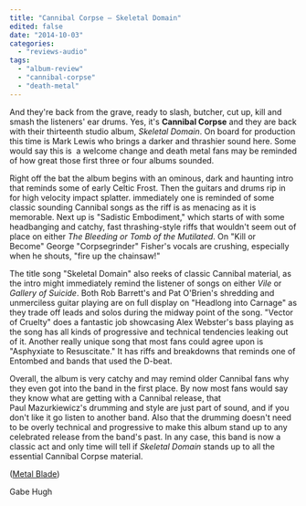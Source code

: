 ```yaml
---
title: "Cannibal Corpse – Skeletal Domain"
edited: false
date: "2014-10-03"
categories:
  - "reviews-audio"
tags:
  - "album-review"
  - "cannibal-corpse"
  - "death-metal"
---
```


And they're back from the grave, ready to slash, butcher, cut up, kill and smash the listeners' ear drums. Yes, it's **Cannibal Corpse** and they are back with their thirteenth studio album, _Skeletal Domain_. On board for production this time is Mark Lewis who brings a darker and thrashier sound here. Some would say this is  a welcome change and death metal fans may be reminded of how great those first three or four albums sounded.

Right off the bat the album begins with an ominous, dark and haunting intro that reminds some of early Celtic Frost. Then the guitars and drums rip in for high velocity impact splatter. immediately one is reminded of some classic sounding Cannibal songs as the riff is as menacing as it is memorable. Next up is "Sadistic Embodiment," which starts of with some headbanging and catchy, fast thrashing-style riffs that wouldn't seem out of place on either _The Bleeding or_ _Tomb of the Mutilated_. On "Kill or Become" George "Corpsegrinder" Fisher's vocals are crushing, especially when he shouts, "fire up the chainsaw!"

The title song "Skeletal Domain" also reeks of classic Cannibal material, as the intro might immediately remind the listener of songs on either _Vile_ or _Gallery of Suicide_. Both Rob Barrett's and Pat O'Brien's shredding and unmerciless guitar playing are on full display on "Headlong into Carnage" as they trade off leads and solos during the midway point of the song. "Vector of Cruelty" does a fantastic job showcasing Alex Webster's bass playing as the song has all kinds of progressive and technical tendencies leaking out of it. Another really unique song that most fans could agree upon is "Asphyxiate to Resuscitate." It has riffs and breakdowns that reminds one of Entombed and bands that used the D-beat.

Overall, the album is very catchy and may remind older Cannibal fans why they even got into the band in the first place. By now most fans would say they know what are getting with a Cannibal release, that Paul Mazurkiewicz's drumming and style are just part of sound, and if you don't like it go listen to another band. Also that the drumming doesn't need to be overly technical and progressive to make this album stand up to any celebrated release from the band's past. In any case, this band is now a classic act and only time will tell if _Skeletal Domain_ stands up to all the essential Cannibal Corpse material.

([Metal Blade](http://www.metalblade.com/cannibalcorpse/))

Gabe Hugh
